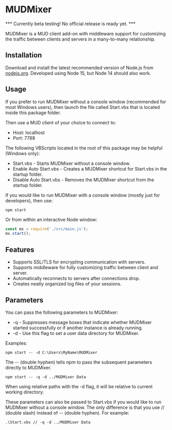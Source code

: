 # MUDMixer
*** Currently beta testing! No official release is ready yet. ***

MUDMixer is a MUD client add-on with middleware support for customizing the traffic between clients and servers in a many-to-many relationship.

## Installation
Download and install the latest recommended version of Node.js from [nodejs.org](https://nodejs.org/).
Developed using Node 15, but Node 14 should also work.

## Usage
If you prefer to run MUDMixer without a console window (recommended for most Windows users), then launch the file called Start.vbs that is located inside this package folder.

Then use a MUD client of your choice to connect to:
- Host: localhost
- Port: 7788

The following VBScripts located in the root of this package may be helpful (Windows only):
- Start.vbs - Starts MUDMixer without a console window.
- Enable Auto Start.vbs - Creates a MUDMixer shortcut for Start.vbs in the startup folder.
- Disable Auto Start.vbs - Removes the MUDMixer shortcut from the startup folder.

If you would like to run MUDMixer with a console window (mostly just for developers), then use:
```
npm start
```

Or from within an interactive Node window:
```js
const mx = require('./src/main.js');
mx.start();
```

## Features
- Supports SSL/TLS for encrypting communication with servers.
- Supports middleware for fully customizing traffic between client and server.
- Automatically reconnects to servers after connections drop.
- Creates neatly organized log files of your sessions.

## Parameters
You can pass the following parameters to MUDMixer:

- -q - Suppresses message boxes that indicate whether MUDMixer started successfully or if another instance is already running.
- -d <directory> - Use this flag to set a user data directory for MUDMixer.

Examples:
```
npm start -- -d C:\Users\MyName\MUDMixer
```

The -- (double hyphen) tells npm to pass the subsequent parameters directly to MUDMixer.

```
npm start -- -q -d ../MUDMixer Data
```

When using relative paths with the -d flag, it will be relative to current working directory.

These parameters can also be passed to Start.vbs if you would like to run MUDMixer without a console window. The only difference is that you use // (double slash) instead of -- (double hyphen). For example:
```
.\Start.vbs // -q -d ../MUDMixer Data
```
